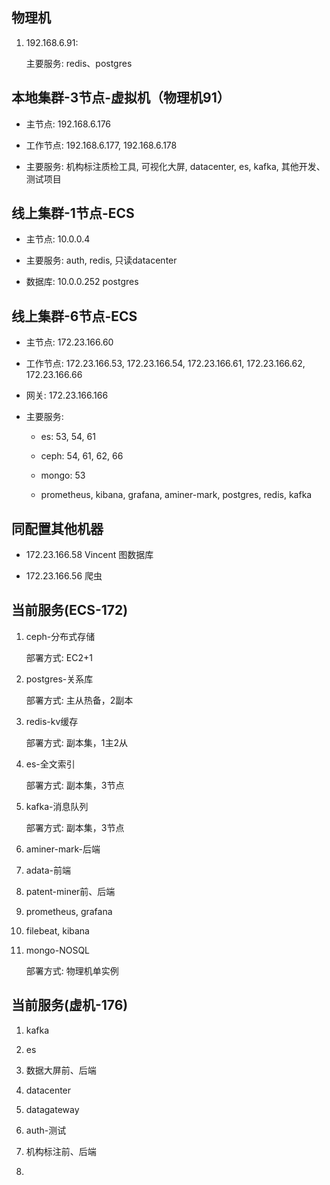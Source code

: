 ## 物理机

1. 192.168.6.91:
   
   主要服务: redis、postgres

## 本地集群-3节点-虚拟机（物理机91）

- 主节点: 192.168.6.176

- 工作节点: 192.168.6.177, 192.168.6.178

- 主要服务: 机构标注质检工具, 可视化大屏, datacenter, es, kafka, 其他开发、测试项目

## 线上集群-1节点-ECS

- 主节点: 10.0.0.4

- 主要服务: auth, redis, 只读datacenter

- 数据库: 10.0.0.252 postgres

## 线上集群-6节点-ECS

- 主节点: 172.23.166.60

- 工作节点: 172.23.166.53, 172.23.166.54, 172.23.166.61, 172.23.166.62, 172.23.166.66

- 网关: 172.23.166.166

- 主要服务:
  
  - es: 53, 54, 61
  
  - ceph: 54, 61, 62, 66
  
  - mongo: 53
  
  - prometheus, kibana, grafana, aminer-mark, postgres, redis, kafka

## 同配置其他机器

- 172.23.166.58 Vincent 图数据库

- 172.23.166.56 爬虫

## 当前服务(ECS-172)

1. ceph-分布式存储
   
   部署方式: EC2+1

2. postgres-关系库
   
   部署方式: 主从热备，2副本

3. redis-kv缓存
   
   部署方式: 副本集，1主2从

4. es-全文索引
   
   部署方式: 副本集，3节点

5. kafka-消息队列
   
   部署方式: 副本集，3节点

6. aminer-mark-后端

7. adata-前端

8. patent-miner前、后端

9. prometheus, grafana

10. filebeat, kibana

11. mongo-NOSQL
    
    部署方式: 物理机单实例

## 当前服务(虚机-176)

1. kafka

2. es

3. 数据大屏前、后端

4. datacenter

5. datagateway

6. auth-测试

7. 机构标注前、后端

8. 
